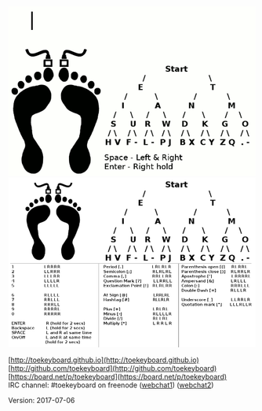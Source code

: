 ![alt tag](https://github.com/toekeyboard/toekeyboard.github.io/blob/master/images/toekeyboard_full.gif?raw=true)
![alt tag](https://github.com/toekeyboard/toekeyboard.github.io/blob/master/images/toekeyboard_full_extended.png?raw=true)

[http://toekeyboard.github.io](http://toekeyboard.github.io)  
[http://github.com/toekeyboard](http://github.com/toekeyboard)  
[https://board.net/p/toekeyboard](https://board.net/p/toekeyboard)  
IRC channel: #toekeyboard on freenode 
([webchat1](https://kiwiirc.com/client/irc.freenode.net/?nick=a|?#toekeyboard))
([webchat2](http://webchat.freenode.net/?randomnick=1&channels=toekeyboard))

Version: 2017-07-06
